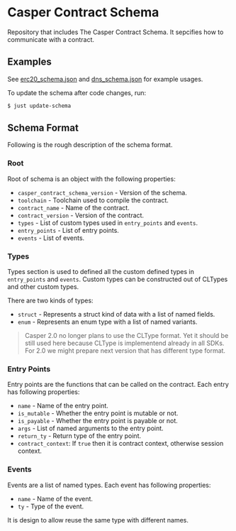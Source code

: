 # Casper Contract Schema

Repository that includes The Casper Contract Schema.
It sepcifies how to communicate with a contract.

## Examples
See [erc20_schema.json](./casper-contract-schema/examples/erc20_schema.json) and
[dns_schema.json](./casper-contract-schema/examples/dns_schema.json) for example
usages.

To update the schema after code changes, run:
```bash
$ just update-schema
```

## Schema Format

Following is the rough description of the schema format.

### Root
Root of schema is an object with the following properties:
- `casper_contract_schema_version` - Version of the schema.
- `toolchain` - Toolchain used to compile the contract.
- `contract_name` - Name of the contract.
- `contract_version` - Version of the contract.
- `types` - List of custom types used in `entry_points` and `events`.
- `entry_points` - List of entry points.
- `events` - List of events.

### Types
Types section is used to defined all the custom defined types in `entry_points`
and `events`. Custom types can be constructed out of CLTypes and other custom types.

There are two kinds of types:
- `struct` - Represents a struct kind of data with a list of named fields.
- `enum` - Represents an enum type with a list of named variants.

> Casper 2.0 no longer plans to use the CLType format. Yet it should be still
> used here because CLType is implementend already in all SDKs. For 2.0 we might
> prepare next version that has different type format.

### Entry Points
Entry points are the functions that can be called on the contract. Each entry
has following properties:
- `name` - Name of the entry point.
- `is_mutable` - Whether the entry point is mutable or not.
- `is_payable` - Whether the entry point is payable or not.
- `args` - List of named arguments to the entry point.
- `return_ty` - Return type of the entry point.
- `contract_context`: If `true` then it is contract context, otherwise session
  context.

### Events
Events are a list of named types. Each event has following properties:
- `name` - Name of the event.
- `ty` - Type of the event.

It is design to allow reuse the same type with different names.

